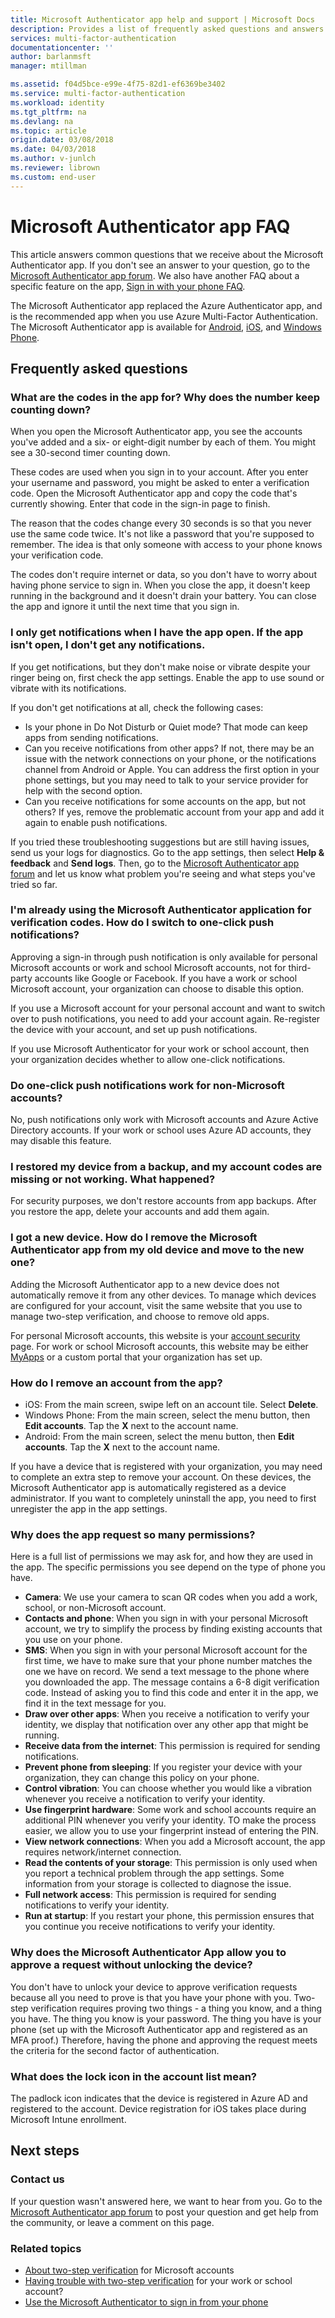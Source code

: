 ```yaml
---
title: Microsoft Authenticator app help and support | Microsoft Docs
description: Provides a list of frequently asked questions and answers related to the Microsoft Authentication app and Azure Multi-Factor Authentication.
services: multi-factor-authentication
documentationcenter: ''
author: barlanmsft
manager: mtillman

ms.assetid: f04d5bce-e99e-4f75-82d1-ef6369be3402
ms.service: multi-factor-authentication
ms.workload: identity
ms.tgt_pltfrm: na
ms.devlang: na
ms.topic: article
origin.date: 03/08/2018
ms.date: 04/03/2018
ms.author: v-junlch
ms.reviewer: librown
ms.custom: end-user
---
```

# Microsoft Authenticator app FAQ

This article answers common questions that we receive about the Microsoft Authenticator app. If you don't see an answer to your question, go to the [Microsoft Authenticator app forum](https://social.technet.microsoft.com/Forums/en-US/home?forum=MicrosoftAuthenticatorApp). We also have another FAQ about a specific feature on the app, [Sign in with your phone FAQ](microsoft-authenticator-app-phone-signin-faq.md).

The Microsoft Authenticator app replaced the Azure Authenticator app, and is the recommended app when you use Azure Multi-Factor Authentication. The Microsoft Authenticator app is available for [Android](https://go.microsoft.com/fwlink/?linkid=866594), [iOS](https://go.microsoft.com/fwlink/?linkid=866594), and [Windows Phone](http://go.microsoft.com/fwlink/?Linkid=825071).

## Frequently asked questions

### What are the codes in the app for? Why does the number keep counting down?

When you open the Microsoft Authenticator app, you see the accounts you've added and a six- or eight-digit number by each of them. You might see a 30-second timer counting down.

These codes are used when you sign in to your account. After you enter your username and password, you might be asked to enter a verification code. Open the Microsoft Authenticator app and copy the code that's currently showing. Enter that code in the sign-in page to finish.

The reason that the codes change every 30 seconds is so that you never use the same code twice. It's not like a password that you're supposed to remember. The idea is that only someone with access to your phone knows your verification code.

The codes don't require internet or data, so you don't have to worry about having phone service to sign in. When you close the app, it doesn't keep running in the background and it doesn't drain your battery. You can close the app and ignore it until the next time that you sign in.  

### I only get notifications when I have the app open. If the app isn't open, I don't get any notifications.

If you get notifications, but they don't make noise or vibrate despite your ringer being on, first check the app settings. Enable the app to use sound or vibrate with its notifications.

If you don't get notifications at all, check the following cases:

- Is your phone in Do Not Disturb or Quiet mode? That mode can keep apps from sending notifications.
- Can you receive notifications from other apps? If not, there may be an issue with the network connections on your phone, or the notifications channel from Android or Apple. You can address the first option in your phone settings, but you may need to talk to your service provider for help with the second option.
- Can you receive notifications for some accounts on the app, but not others? If yes, remove the problematic account from your app and add it again to enable push notifications.

If you tried these troubleshooting suggestions but are still having issues, send us your logs for diagnostics. Go to the app settings, then select **Help & feedback** and **Send logs**. Then, go to the [Microsoft Authenticator app forum](https://social.technet.microsoft.com/Forums/en-US/home?forum=MicrosoftAuthenticatorApp) and let us know what problem you're seeing and what steps you've tried so far.

### I'm already using the Microsoft Authenticator application for verification codes. How do I switch to one-click push notifications?
Approving a sign-in through push notification is only available for personal Microsoft accounts or work and school Microsoft accounts, not for third-party accounts like Google or Facebook. If you have a work or school Microsoft account, your organization can choose to disable this option.

If you use a Microsoft account for your personal account and want to switch over to push notifications, you need to add your account again. Re-register the device with your account, and set up push notifications.  

If you use Microsoft Authenticator for your work or school account, then your organization decides whether to allow one-click notifications.

### Do one-click push notifications work for non-Microsoft accounts?
No, push notifications only work with Microsoft accounts and Azure Active Directory accounts. If your work or school uses Azure AD accounts, they may disable this feature.  

### I restored my device from a backup, and my account codes are missing or not working. What happened?
For security purposes, we don't restore accounts from app backups.  After you restore the app, delete your accounts and add them again.

### I got a new device. How do I remove the Microsoft Authenticator app from my old device and move to the new one?
Adding the Microsoft Authenticator app to a new device does not automatically remove it from any other devices. To manage which devices are configured for your account, visit the same website that you use to manage two-step verification, and choose to remove old apps.

For personal Microsoft accounts, this website is your [account security](https://account.microsoft.com/security) page. For work or school Microsoft accounts, this website may be either [MyApps](https://login.partner.microsoftonline.cn) or a custom portal that your organization has set up.

### How do I remove an account from the app?
- iOS: From the main screen, swipe left on an account tile. Select **Delete**.
- Windows Phone: From the main screen, select the menu button, then **Edit accounts**. Tap the **X** next to the account name.
- Android: From the main screen, select the menu button, then **Edit accounts**. Tap the **X** next to the account name.

If you have a device that is registered with your organization, you may need to complete an extra step to remove your account. On these devices, the Microsoft Authenticator app is automatically registered as a device administrator. If you want to completely uninstall the app, you need to first unregister the app in the app settings.

### Why does the app request so many permissions?
Here is a full list of permissions we may ask for, and how they are used in the app. The specific permissions you see depend on the type of phone you have.

- **Camera**: We use your camera to scan QR codes when you add a work, school, or non-Microsoft account.
- **Contacts and phone**: When you sign in with your personal Microsoft account, we try to simplify the process by finding existing accounts that you use on your phone.
- **SMS**: When you sign in with your personal Microsoft account for the first time, we have to make sure that your phone number matches the one we have on record. We send a text message to the phone where you downloaded the app. The message contains a 6-8 digit verification code. Instead of asking you to find this code and enter it in the app, we find it in the text message for you.
- **Draw over other apps**: When you receive a notification to verify your identity, we display that notification over any other app that might be running.
- **Receive data from the internet**: This permission is required for sending notifications.
- **Prevent phone from sleeping**: If you register your device with your organization, they can change this policy on your phone.
- **Control vibration**: You can choose whether you would like a vibration whenever you receive a notification to verify your identity.
- **Use fingerprint hardware**: Some work and school accounts require an additional PIN whenever you verify your identity. TO make the process easier, we allow you to use your fingerprint instead of entering the PIN.
- **View network connections**: When you add a Microsoft account, the app requires network/internet connection.
- **Read the contents of your storage**: This permission is only used when you report a technical problem through the app settings. Some information from your storage is collected to diagnose the issue.
- **Full network access**: This permission is required for sending notifications to verify your identity.
- **Run at startup**: If you restart your phone, this permission ensures that you continue you receive notifications to verify your identity.

### Why does the Microsoft Authenticator App allow you to approve a request without unlocking the device?

You don't have to unlock your device to approve verification requests because all you need to prove is that you have your phone with you. Two-step verification requires proving two things - a thing you know, and a thing you have. The thing you know is your password. The thing you have is your phone (set up with the Microsoft Authenticator app and registered as an MFA proof.) Therefore, having the phone and approving the request meets the criteria for the second factor of authentication.

### What does the lock icon in the account list mean?

The padlock icon indicates that the device is registered in Azure AD and registered to the account. Device registration for iOS takes place during Microsoft Intune enrollment.

## Next steps

### Contact us
If your question wasn't answered here, we want to hear from you. Go to the [Microsoft Authenticator app forum](https://social.technet.microsoft.com/Forums/en-US/home?forum=MicrosoftAuthenticatorApp) to post your question and get help from the community, or leave a comment on this page.


### Related topics
- [About two-step verification](https://support.microsoft.com/help/12408/microsoft-account-about-two-step-verification) for Microsoft accounts
- [Having trouble with two-step verification](multi-factor-authentication-end-user-troubleshoot.md) for your work or school account?
- [Use the Microsoft Authenticator to sign in from your phone](microsoft-authenticator-app-phone-signin-faq.md)

<!-- Update_Description: update metedata properties -->
